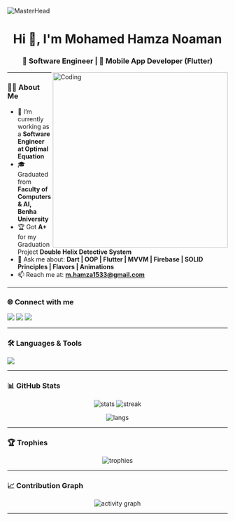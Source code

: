 ![MasterHead](https://thumbs.gfycat.com/BigheartedGrimFlea-size_restricted.gif)

<h1 align="center">Hi 👋, I'm Mohamed Hamza Noaman</h1>
<h3 align="center">🚀 Software Engineer | 📱 Mobile App Developer (Flutter)</h3>

<img align="right" alt="Coding" width="400" src="https://cdn.dribbble.com/users/926537/screenshots/4502924/python-2.gif">

---

### 👨‍💻 About Me
- 🌱 I’m currently working as a **Software Engineer at Optimal Equation**  
- 🎓 Graduated from **Faculty of Computers & AI, Benha University**  
- 🏆 Got **A+** for my Graduation Project **Double Helix Detective System**  
- 💬 Ask me about: **Dart | OOP | Flutter | MVVM | Firebase | SOLID Principles | Flavors | Animations**  
- 📫 Reach me at: **m.hamza1533@gmail.com**  

---

### 🌐 Connect with me
<p align="left">
<a href="https://linkedin.com/in/mohammed-hamza-052385222" target="blank"><img src="https://img.shields.io/badge/-LinkedIn-blue?style=flat&logo=linkedin" /></a>
<a href="https://fb.com/mohammed hamza" target="blank"><img src="https://img.shields.io/badge/-Facebook-1877F2?style=flat&logo=facebook&logoColor=white" /></a>
<a href="https://codeforces.com/profile/mohamed_hamza_no3man" target="blank"><img src="https://img.shields.io/badge/Codeforces-445f9d?style=flat&logo=codeforces" /></a>
</p>

---

### 🛠 Languages & Tools
<p>
 <img src="https://skillicons.dev/icons?i=flutter,dart,cpp,js,html,css,bootstrap,firebase,postman,sqlite,git" />
</p>

---

### 📊 GitHub Stats 

<p align="center">
  <img src="https://github-readme-stats.vercel.app/api?username=midohaz&show_icons=true&theme=radical" alt="stats" />
  <img src="https://github-readme-streak-stats.herokuapp.com/?user=midohaz&theme=radical" alt="streak" />
</p>

<p align="center">
  <img src="https://github-readme-stats.vercel.app/api/top-langs/?username=midohaz&layout=compact&theme=radical" alt="langs" />
</p>

---

### 🏆 Trophies
<p align="center">
  <img src="https://github-profile-trophy.vercel.app/?username=midohaz&theme=radical&row=1&column=6" alt="trophies" />
</p>

---

### 📈 Contribution Graph
<p align="center">
  <img src="https://github-readme-activity-graph.vercel.app/graph?username=midohaz&theme=redical" alt="activity graph" />
</p>

---

